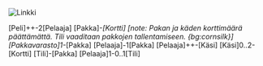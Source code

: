 ![Linkki](http://yuml.me/da47c427)

[Peli]++-2[Pelaaja]
[Pakka]*-[Kortti]
[note: Pakan ja käden korttimäärä päättämättä. Tili vaaditaan pakkojen tallentamiseen. {bg:cornsilk}] 
[Pakkavarasto]1-*[Pakka]
 [Pelaaja]-1[Pakka]
 [Pelaaja]++-[Käsi] 
[Käsi]0..2-[Kortti]
[Tili]-[Pakka] 
[Pelaaja]1-0..1[Tili] 
